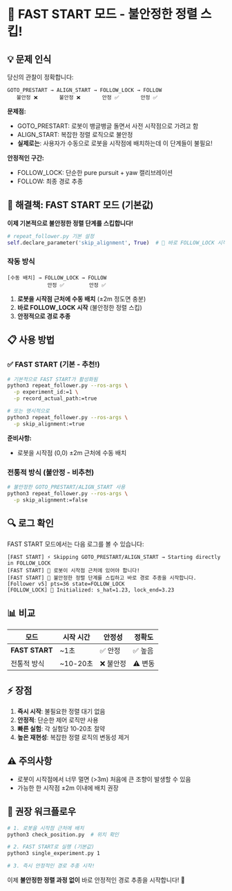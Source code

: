 # 🚀 FAST START 모드 - 불안정한 정렬 스킵!

## 💡 문제 인식

당신의 관찰이 정확합니다:

```
GOTO_PRESTART → ALIGN_START → FOLLOW_LOCK → FOLLOW
   불안정 ❌       불안정 ❌       안정 ✅       안정 ✅
```

**문제점:**
- GOTO_PRESTART: 로봇이 뱅글뱅글 돌면서 사전 시작점으로 가려고 함
- ALIGN_START: 복잡한 정렬 로직으로 불안정
- **실제로는**: 사용자가 수동으로 로봇을 시작점에 배치하는데 이 단계들이 불필요!

**안정적인 구간:**
- FOLLOW_LOCK: 단순한 pure pursuit + yaw 캘리브레이션
- FOLLOW: 최종 경로 추종

## 🎯 해결책: FAST START 모드 (기본값)

**이제 기본적으로 불안정한 정렬 단계를 스킵합니다!**

```python
# repeat_follower.py 기본 설정
self.declare_parameter('skip_alignment', True)  # 🚀 바로 FOLLOW_LOCK 시작!
```

### 작동 방식

```
[수동 배치] → FOLLOW_LOCK → FOLLOW
             안정 ✅        안정 ✅
```

1. **로봇을 시작점 근처에 수동 배치** (±2m 정도면 충분)
2. **바로 FOLLOW_LOCK 시작** (불안정한 정렬 스킵)
3. **안정적으로 경로 추종** 

## 📋 사용 방법

### ✅ FAST START (기본 - 추천!)

```bash
# 기본적으로 FAST START가 활성화됨
python3 repeat_follower.py --ros-args \
  -p experiment_id:=1 \
  -p record_actual_path:=true

# 또는 명시적으로
python3 repeat_follower.py --ros-args \
  -p skip_alignment:=true
```

**준비사항:**
- 로봇을 시작점 (0,0) ±2m 근처에 수동 배치

### 전통적 방식 (불안정 - 비추천)

```bash
# 불안정한 GOTO_PRESTART/ALIGN_START 사용
python3 repeat_follower.py --ros-args \
  -p skip_alignment:=false
```

## 🔍 로그 확인

FAST START 모드에서는 다음 로그를 볼 수 있습니다:

```
[FAST START] ⚡ Skipping GOTO_PRESTART/ALIGN_START → Starting directly in FOLLOW_LOCK
[FAST START] 🚀 로봇이 시작점 근처에 있어야 합니다!
[FAST START] 📍 불안정한 정렬 단계를 스킵하고 바로 경로 추종을 시작합니다.
[Follower v5] pts=36 state=FOLLOW_LOCK
[FOLLOW_LOCK] 🚀 Initialized: s_hat=1.23, lock_end=3.23
```

## 📊 비교

| 모드 | 시작 시간 | 안정성 | 정확도 |
|------|----------|--------|--------|
| **FAST START** | ~1초 | ✅ 안정 | ✅ 높음 |
| 전통적 방식 | ~10-20초 | ❌ 불안정 | ⚠️ 변동 |

## ⚡ 장점

1. **즉시 시작**: 불필요한 정렬 대기 없음
2. **안정적**: 단순한 제어 로직만 사용
3. **빠른 실험**: 각 실험당 10-20초 절약
4. **높은 재현성**: 복잡한 정렬 로직의 변동성 제거

## ⚠️ 주의사항

- 로봇이 시작점에서 너무 멀면 (>3m) 처음에 큰 조향이 발생할 수 있음
- 가능한 한 시작점 ±2m 이내에 배치 권장

## 🎯 권장 워크플로우

```bash
# 1. 로봇을 시작점 근처에 배치
python3 check_position.py  # 위치 확인

# 2. FAST START로 실행 (기본값)
python3 single_experiment.py 1

# 3. 즉시 안정적인 경로 추종 시작!
```

이제 **불안정한 정렬 과정 없이** 바로 안정적인 경로 추종을 시작합니다! 🚀
